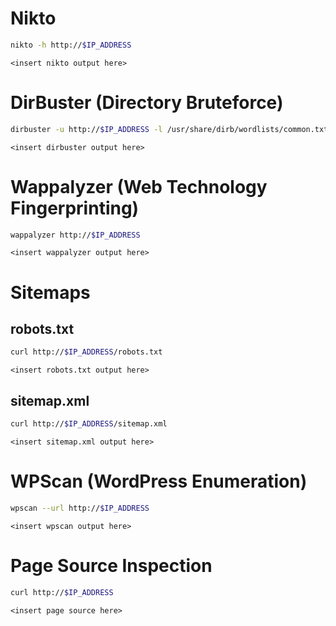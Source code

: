 
# Nikto
```bash
nikto -h http://$IP_ADDRESS
```
```
<insert nikto output here>
```
# DirBuster (Directory Bruteforce)
```bash
dirbuster -u http://$IP_ADDRESS -l /usr/share/dirb/wordlists/common.txt
```
```
<insert dirbuster output here>
```
# Wappalyzer (Web Technology Fingerprinting)
```bash
wappalyzer http://$IP_ADDRESS
```
```
<insert wappalyzer output here>
```
# Sitemaps
## robots.txt
```bash
curl http://$IP_ADDRESS/robots.txt
```
```
<insert robots.txt output here>
```
## sitemap.xml
```bash
curl http://$IP_ADDRESS/sitemap.xml
```
```
<insert sitemap.xml output here>
```
# WPScan (WordPress Enumeration)
```bash
wpscan --url http://$IP_ADDRESS
```
```
<insert wpscan output here>
```
# Page Source Inspection
```bash
curl http://$IP_ADDRESS
```
```
<insert page source here>
```
